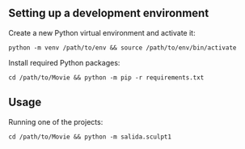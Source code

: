 ## Setting up a development environment

Create a new Python virtual environment and activate it:

```
python -m venv /path/to/env && source /path/to/env/bin/activate
```

Install required Python packages:

```
cd /path/to/Movie && python -m pip -r requirements.txt
```

## Usage

Running one of the projects:

```
cd /path/to/Movie && python -m salida.sculpt1
```